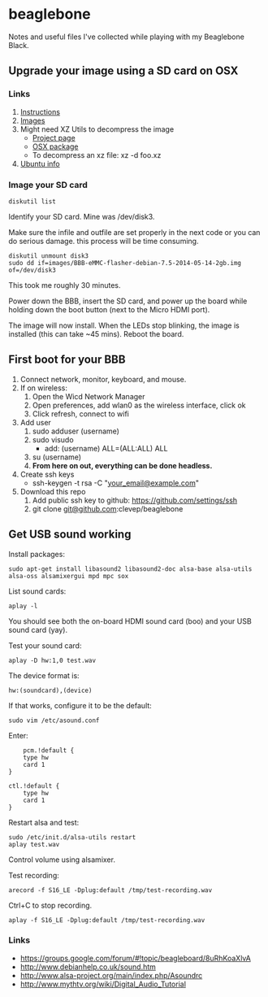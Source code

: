 # beaglebone
Notes and useful files I've collected while playing with my Beaglebone Black.

## Upgrade your image using a SD card on OSX

### Links

1. [Instructions](http://beagleboard.org/getting-started)
2. [Images](http://beagleboard.org/latest-images)
3. Might need XZ Utils to decompress the image
	* [Project page](http://tukaani.org/xz/)
	* [OSX package](http://sourceforge.net/projects/macpkg/files/XZ/5.0.7/XZ.pkg/download)
	* To decompress an xz file: xz -d foo.xz
4. [Ubuntu info](http://elinux.org/BeagleBoardUbuntu)

###  Image your SD card

	diskutil list

Identify your SD card. Mine was /dev/disk3.

Make sure the infile and outfile are set properly in the next code or you can do serious damage. this process will be time consuming.

	diskutil unmount disk3
	sudo dd if=images/BBB-eMMC-flasher-debian-7.5-2014-05-14-2gb.img of=/dev/disk3

This took me roughly 30 minutes.

Power down the BBB, insert the SD card, and power up the board while holding down the boot button (next to the Micro HDMI port).

The image will now install. When the LEDs stop blinking, the image is installed (this can take ~45 mins). Reboot the board.


## First boot for your BBB

1. Connect network, monitor, keyboard, and mouse.
2. If on wireless:
	1. Open the Wicd Network Manager
	2. Open preferences, add wlan0 as the wireless interface, click ok
	3. Click refresh, connect to wifi
3. Add user
	1. sudo adduser (username)
	2. sudo visudo
		* add: (username)    ALL=(ALL:ALL) ALL
	3. su (username)
	4. __From here on out, everything can be done headless.__
4. Create ssh keys
	* ssh-keygen -t rsa -C "your_email@example.com"
5. Download this repo
	1. Add public ssh key to github: https://github.com/settings/ssh
	2. git clone git@github.com:clevep/beaglebone


## Get USB sound working

Install packages:

	sudo apt-get install libasound2 libasound2-doc alsa-base alsa-utils alsa-oss alsamixergui mpd mpc sox


List sound cards:

	aplay -l

You should see both the on-board HDMI sound card (boo) and your USB sound card (yay).


Test your sound card:

	aplay -D hw:1,0 test.wav


The device format is: 

	hw:(soundcard),(device)


If that works, configure it to be the default:

	sudo vim /etc/asound.conf

Enter:

        pcm.!default {
		type hw
		card 1
	}

	ctl.!default {
		type hw
		card 1
	}

Restart alsa and test:

	sudo /etc/init.d/alsa-utils restart
	aplay test.wav

Control volume using alsamixer.

Test recording:

	arecord -f S16_LE -Dplug:default /tmp/test-recording.wav

Ctrl+C to stop recording.

	aplay -f S16_LE -Dplug:default /tmp/test-recording.wav


### Links

* https://groups.google.com/forum/#!topic/beagleboard/8uRhKoaXlvA
* http://www.debianhelp.co.uk/sound.htm
* http://www.alsa-project.org/main/index.php/Asoundrc
* http://www.mythtv.org/wiki/Digital_Audio_Tutorial
